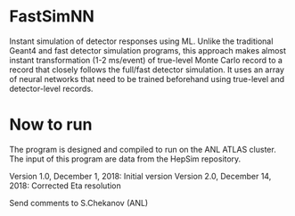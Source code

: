 # FastSimNN
Instant simulation of detector responses using ML.
Unlike the traditional Geant4 and fast detector simulation programs,
this approach makes almost instant transformation (1-2 ms/event) of true-level Monte Carlo
record to a record that closely follows the full/fast detector simulation.
It uses an array of neural networks that need to be trained beforehand using true-level and
detector-level records.


# Now to run
The program is designed and compiled to run on the ANL ATLAS cluster.
The input of this program are data from the HepSim repository.


Version 1.0, December 1, 2018: Initial version
Version 2.0, December 14, 2018: Corrected Eta resolution

Send  comments to S.Chekanov (ANL)
